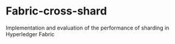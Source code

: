 # Fabric-cross-shard
Implementation and evaluation of the performance of sharding in Hyperledger Fabric
